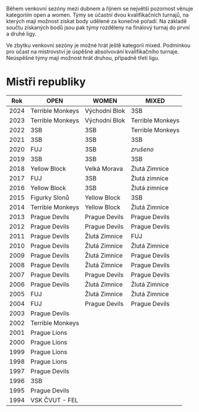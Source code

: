 Během venkovní sezóny mezi dubnem a říjnem se největší pozornost věnuje kategoriím open a women. Týmy se účastní dvou kvalifikačních turnajů, na kterých mají možnost získat body udělené za konečné pořadí. Na základě součtu získaných bodů jsou pak týmy rozděleny na finálový turnaj do první a&nbsp;druhé ligy.

Ve zbytku venkovní sezóny je možné hrát ještě kategorii mixed. Podmínkou pro účast na mistrovství je úspěšné absolvování kvalifikačního turnaje. Neúspěšné týmy mají možnost hrát druhou, případně třetí ligu.

# Mistři republiky

| Rok  | OPEN             | WOMEN         | MIXED           |
| ---- | ---------------- | ------------- | --------------- |
| 2024 | Terrible Monkeys | Východní Blok | 3SB             |
| 2023 | Terrible Monkeys | Východní Blok | Terrible Monkeys|
| 2022 | 3SB              | 3SB           | Terrible Monkeys|
| 2021 | 3SB              | 3SB           | 3SB             |
| 2020 | FUJ              | 3SB           | _zrušeno_       |
| 2019 | 3SB              | 3SB           | 3SB             |
| 2018 | Yellow Block     | Velká Morava  | Žlutá Zimnice   |
| 2017 | FUJ              | 3SB           | Žlutá zimnice   |
| 2016 | Yellow Block     | 3SB           | Žlutá zimnice   |
| 2015 | Figurky Slonů    | Yellow Block  | 3SB             |
| 2014 | Terrible Monkeys | Yellow Block  | Žlutá Zimnice   |
| 2013 | Prague Devils    | Prague Devils | Prague Devils   |
| 2012 | Prague Devils    | Prague Devils | Prague Devils   |
| 2011 | Prague Devils    | Žlutá Zimnice | FUJ             |
| 2010 | Prague Devils    | Žlutá Zimnice | Žlutá Zimnice   |
| 2009 | Prague Devils    | Žlutá Zimnice | Prague Devils   |
| 2008 | Prague Devils    | Žlutá Zimnice | Prague Devils   |
| 2007 | Prague Devils    | Prague Devils | Prague Devils   |
| 2006 | Prague Devils    | Žlutá Zimnice | Žlutá Zimnice   |
| 2005 | FUJ              | Žlutá Zimnice | Žlutá Zimnice   |
| 2004 | FUJ              | Prague Devils | Prague Devils   |
| 2003 | Prague Devils    |               |                 |
| 2002 | Terrible Monkeys |               |                 |
| 2001 | Prague Lions     |               |                 |
| 2000 | Prague Lions     |               |                 |
| 1999 | Prague Lions     |               |                 |
| 1998 | Prague Lions     |               |                 |
| 1997 | Prague Devils    |               |                 |
| 1996 | 3SB              |               |                 |
| 1995 | Prague Devils    |               |                 |
| 1994 | VSK ČVUT - FEL   |               |                 |
